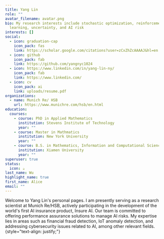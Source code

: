 ```yaml
---
title: Yang Lin
role: ""
avatar_filename: avatar.png
bio: My research interests include stochastic optimization, reinforcement
  learning, uncertainty, and AI risk
interests: []
social:
  - icon: graduation-cap
    icon_pack: fas
    link: https://scholar.google.com/citations?user=zCxZhZcAAAAJ&hl=en
  - icon: github
    icon_pack: fab
    link: https://github.com/yangnyc1024
  - icon: https://www.linkedin.com/in/yang-lin-ny/
    icon_pack: fab
    link: https://www.linkedin.com/
  - icon: cv
    icon_pack: ai
    link: uploads/resume.pdf
organizations:
  - name: Munich Re/ HSB
    url: https://www.munichre.com/hsb/en.html
education:
  courses:
    - course: PhD in Applied Mathematics
      institution: Stevens Institute of Technology
      year: ""
    - course: Master in Mathmatics
      institution: New York University
      year: ""
    - course: B.S. in Mathematics, Information and Computational Sciences
      institution: Xiamen University
      year: ""
superuser: true
status:
  icon: ☕️
last_name: Wu
highlight_name: true
first_name: Alice
email: ""
---
```

Welcome to Yang Lin's personal pages. I am presently serving as a research scientist at Munich Re/HSB, actively participating in the development of the world's first AI insurance product, Insure AI. Our team is committed to offering performance assurance solutions to manage AI risks. My expertise lies in areas such as financial fraud detection, IoT anomaly detection, and addressing cybersecurity issues related to AI, among other relevant fields.
{style="text-align: justify;"}